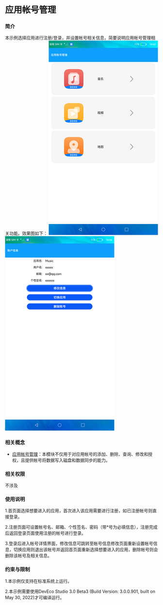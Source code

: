 # 应用帐号管理

### 简介

本示例选择应用进行注册/登录，并设置帐号相关信息，简要说明应用帐号管理相关功能。效果图如下：
![](screenshots/device/index.png)
![](screenshots/device/account.png)

### 相关概念

- [应用帐号管理](https://gitee.com/openharmony/docs/blob/master/zh-cn/application-dev/reference/apis/js-apis-appAccount.md)：本模块不仅用于对应用帐号的添加、删除、查询、修改和授权，且提供帐号将数据写入磁盘和数据同步的能力。

### 相关权限

不涉及

### 使用说明

1.首页面选择想要进入的应用，首次进入该应用需要进行注册，如已注册帐号则直接登录。

2.注册页面可设置帐号名、邮箱、个性签名、密码（带*号为必填信息），注册完成后返回登录页面使用注册的帐号进行登录。

3.登录后进入帐号详情界面，修改信息可跳转至帐号信息修改页面重新设置帐号信息，切换应用则退出该帐号并返回首页面重新选择想要进入的应用，删除帐号则会
删除该帐号及相关信息。

### 约束与限制

1.本示例仅支持在标准系统上运行。

2.本示例需要使用DevEco Studio 3.0 Beta3 (Build Version: 3.0.0.901, built on May 30, 2022)才可编译运行。